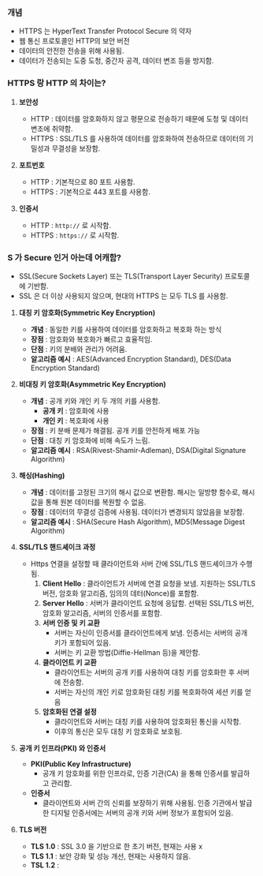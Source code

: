 ### 개념

* HTTPS 는 HyperText Transfer Protocol Secure 의 약자
* 웹 통신 프로토콜인 HTTP의 보안 버전
* 데이터의 안전한 전송을 위해 사용됨.
* 데이터가 전송되는 도중 도청, 중간자 공격, 데이터 변조 등을 방지함.



### HTTPS 랑 HTTP 의 차이는?

1. **보안성**
	* HTTP : 데이터를 암호화하지 않고 평문으로 전송하기 때문에 도청 및 데이터 변조에 취약함.
	* HTTPS : SSL/TLS 를 사용하여 데이터를 암호화하여 전송하므로 데이터의 기밀성과 무결성을 보장함.

2. **포트번호**
	* HTTP : 기본적으로 80 포트 사용함.
	* HTTPS : 기본적으로 443 포트를 사용함.

3. **인증서**
	* HTTP : `http://` 로 시작함.
	* HTTPS : `https://` 로 시작함.


### S 가 Secure 인거 아는데 어캐함?

* SSL(Secure Sockets Layer) 또는 TLS(Transport Layer Security) 프로토콜에 기반함.
* SSL 은 더 이상 사용되지 않으며, 현대의 HTTPS 는 모두 TLS 를 사용함.


 1. **대칭 키 암호화(Symmetric Key Encryption)**
	* **개념** : 동일한 키를 사용하여 데이터를 암호화하고 복호화 하는 방식
	* **장점** : 암호화와 복호화가 빠르고 효율적임.
	* **단점** : 키의 분배와 관리가 어려움.
	* **알고리즘 예시** : AES(Advanced Encryption Standard), DES(Data Encryption Standard)


2. **비대칭 키 암호화(Asymmetric Key Encryption)**
	* **개념** : 공개 키와 개인 키 두 개의 키를 사용함.
		* **공개 키** : 암호화에 사용
		* **개인 키** : 복호화에 사용
	* **장점** : 키 분배 문제가 해결됨. 공개 키를 안전하게 배포 가능
	* **단점** : 대칭 키 암호화에 비해 속도가 느림.
	* **알고리즘 예시** : RSA(Rivest-Shamir-Adleman), DSA(Digital Signature Algorithm)

3. **해싱(Hashing)**
	* **개념** : 데이터를 고정된 크기의 해시 값으로 변환함. 해시는 일방향 함수로, 해시 값을 통해 원본 데이터를 복원할 수 없음.
	* **장점** : 데이터의 무결성 검증에 사용됨. 데이터가 변경되지 않았음을 보장함.
	* **알고리즘 예시** : SHA(Secure Hash Algorithm), MD5(Message Digest Algorithm)

4. **SSL/TLS 핸드셰이크 과정**
	* Https 연결을 설정할 때 클라이언트와 서버 간에 SSL/TLS 핸드셰이크가 수행됨.
		1. **Client Hello** : 클라이언트가 서버에 연결 요청을 보냄. 지원하는 SSL/TLS 버전, 암호화 알고리즘, 임의의 데터(Nonce)를 포함함.
		2. **Server Hello** : 서버가 클라이언트 요청에 응답함. 선택된 SSL/TLS 버전, 암호화 알고리즘, 서버의 인증서를 포함함.
		3. **서버 인증 및 키 교환**
			* 서버는 자신이 인증서를 클라이언트에게 보냄. 인증서는 서버의 공개 키가 포함되어 있음.
			* 서버는 키 교환 방법(Diffie-Hellman 등)을 제안함.
		4. **클라이언트 키 교환**
			* 클라이언트는 서버의 공개 키를 사용하여 대칭 키를 암호화한 후 서버에 전송함.
			* 서버는 자신의 개인 키로 암호화된 대칭 키를 복호화하여 세션 키를 얻음
		5. **암호화된 연결 설정**
			* 클라이언트와 서버는 대칭 키를 사용하여 암호화된 통신을 시작함.
			* 이후의 통신은 모두 대칭 키 암호화로 보호됨.

5. **공개 키 인프라(PKI) 와 인증서**
	
	* **PKI(Public Key Infrastructure)**
		* 공개 키 암호화를 위한 인프라로, 인증 기관(CA) 을 통해 인증서를 발급하고 관리함.
	* **인증서**
		* 클라이언트와 서버 간의 신뢰를 보장하기 위해 사용됨. 인증 기관에서 발급한 디지털 인증서에는 서버의 공개 키와 서버 정보가 포함되어 있음.

6. **TLS 버전**
	* **TLS 1.0** : SSL 3.0 을 기반으로 한 초기 버전, 현재는 사용 x
	* **TLS 1.1** : 보안 강화 및 성능 개선, 현재는 사용하지 않음.
	* **TSL 1.2** : 